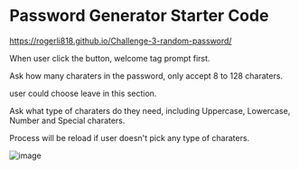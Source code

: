 # Password Generator Starter Code
https://rogerli818.github.io/Challenge-3-random-password/

When user click the button, welcome tag prompt first.

Ask how many charaters in the password, only accept 8 to 128 charaters.

user could choose leave in this section.

Ask what type of charaters do they need, including Uppercase, Lowercase, Number and Special charaters.

Process will be reload if user doesn't pick any type of charaters.

![image](https://user-images.githubusercontent.com/100240422/160270253-a2de0c66-b2d0-415d-81f1-7a6ce9a6ee84.png)
